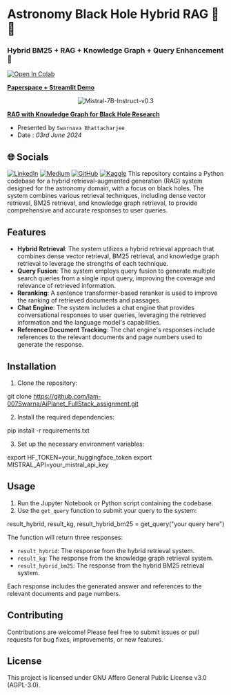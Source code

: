 # Astronomy Black Hole Hybrid RAG 💫🚀
### Hybrid BM25 + RAG + Knowledge Graph + Query Enhancement 🚀
[![Open In Colab](https://colab.research.google.com/assets/colab-badge.svg)](https://colab.research.google.com/drive/1zSwqQ7pJWBTLGS3cXnU4Per4lhyXRxUt?usp=sharing)

**[Paperspace + Streamlit Demo](https://db34b195336b84d4f89bcb5d8d266cc17.clg07azjl.paperspacegradient.com/)**

<p align="center">
  <img src="https://www.stardog.com/img/hiw/based-on-graph.gif?_cchid=e3e923b72d9d7382a58a565ad431ae46" alt="Mistral-7B-Instruct-v0.3">
</p>

**[RAG with Knowledge Graph for Black Hole Research](https://github.com/Iam-007Swarna/AiPlanet_FullStack_assignment)**
* Presented by `Swarnava Bhattacharjee` 
* Date : *03rd June 2024*

## 🌐 Socials
[![LinkedIn](https://img.shields.io/badge/LinkedIn-%230077B5.svg?logo=linkedin&logoColor=white)](https://linkedin.com/in/swarnavab) [![Medium](https://img.shields.io/badge/Medium-12100E?logo=medium&logoColor=white)](https://medium.com/@iamswarnava) [![GitHub](https://img.shields.io/badge/GitHub-100000?logo=github&logoColor=white)](https://github.com/Iam-007Swarna) [![Kaggle](https://img.shields.io/badge/Kaggle-20BEFF?logo=kaggle&logoColor=white)](https://www.kaggle.com/swarnava007)
This repository contains a Python codebase for a hybrid retrieval-augmented generation (RAG) system designed for the astronomy domain, with a focus on black holes. The system combines various retrieval techniques, including dense vector retrieval, BM25 retrieval, and knowledge graph retrieval, to provide comprehensive and accurate responses to user queries.

## Features

- **Hybrid Retrieval**: The system utilizes a hybrid retrieval approach that combines dense vector retrieval, BM25 retrieval, and knowledge graph retrieval to leverage the strengths of each technique.
- **Query Fusion**: The system employs query fusion to generate multiple search queries from a single input query, improving the coverage and relevance of retrieved information.
- **Reranking**: A sentence transformer-based reranker is used to improve the ranking of retrieved documents and passages.
- **Chat Engine**: The system includes a chat engine that provides conversational responses to user queries, leveraging the retrieved information and the language model's capabilities.
- **Reference Document Tracking**: The chat engine's responses include references to the relevant documents and page numbers used to generate the response.

## Installation

1. Clone the repository:


git clone https://github.com/Iam-007Swarna/AiPlanet_FullStack_assignment.git


2. Install the required dependencies:


pip install -r requirements.txt


3. Set up the necessary environment variables:


export HF_TOKEN=your_huggingface_token
export MISTRAL_API=your_mistral_api_key


## Usage

1. Run the Jupyter Notebook or Python script containing the codebase.
2. Use the `get_query` function to submit your query to the system:


result_hybrid, result_kg, result_hybrid_bm25 = get_query("your query here")


The function will return three responses:
- `result_hybrid`: The response from the hybrid retrieval system.
- `result_kg`: The response from the knowledge graph retrieval system.
- `result_hybrid_bm25`: The response from the hybrid BM25 retrieval system.

Each response includes the generated answer and references to the relevant documents and page numbers.

## Contributing

Contributions are welcome! Please feel free to submit issues or pull requests for bug fixes, improvements, or new features.

## License

This project is licensed under GNU Affero General Public License v3.0 (AGPL-3.0).
